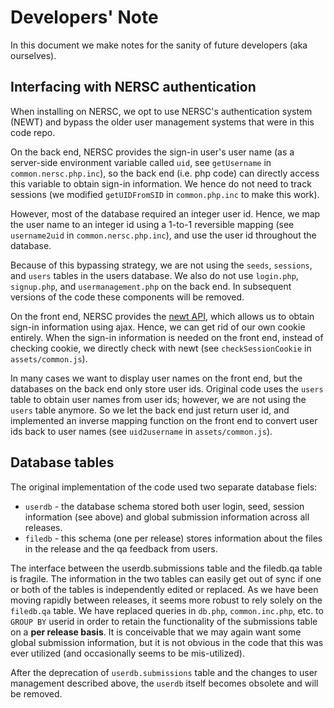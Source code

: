 # Developers' Note

In this document we make notes for the sanity of future developers (aka ourselves). 

## Interfacing with NERSC authentication

When installing on NERSC, we opt to use NERSC's authentication system (NEWT) and bypass 
the older user management systems that were in this code repo. 

On the back end, NERSC provides the sign-in user's user name 
(as a server-side environment variable called `uid`, see `getUsername` in `common.nersc.php.inc`),
so the back end (i.e. php code) can directly access this variable to obtain sign-in information. 
We hence do not need to track sessions (we modified `getUIDFromSID` in `common.php.inc` to make this work). 

However, most of the database required an integer user id. 
Hence, we map the user name to an integer id using a 1-to-1 reversible mapping 
(see `username2uid` in `common.nersc.php.inc`), and use the user id throughout the database. 

Because of this bypassing strategy, we are not using the `seeds`, `sessions`, and `users` tables in the users database. 
We also do not use `login.php`, `signup.php`, and `usermanagement.php` on the back end. 
In subsequent versions of the code these components will be removed.

On the front end, NERSC provides the [newt API](https://newt.nersc.gov/), 
which allows us to obtain sign-in information using ajax. 
Hence, we can get rid of our own cookie entirely. 
When the sign-in information is needed on the front end, 
instead of checking cookie, we directly check with newt
(see `checkSessionCookie` in `assets/common.js`). 

In many cases we want to display user names on the front end, 
but the databases on the back end only store user ids.
Original code uses the `users` table to obtain user names from user ids; 
however, we are not using the `users` table anymore.
So we let the back end just return user id, 
and implemented an inverse mapping function on the front end to convert user ids back
to user names (see `uid2username` in `assets/common.js`). 

## Database tables

The original implementation of the code used two separate database fiels:
* `userdb` - the database schema stored both user login, seed, session information (see above) and global submission information across all releases.
* `filedb` - this schema (one per release) stores information about the files in the release and the qa feedback from users.

The interface between the userdb.submissions table and the filedb.qa table is fragile. The information in the two tables can easily get out of sync if one or both of the tables is independently edited or replaced. As we have been moving rapidly between releases, it seems more robust to rely solely on the `filedb.qa` table. We have replaced queries in `db.php`, `common.inc.php`, etc. to `GROUP BY` userid in order to retain the functionality of the submissions table on a **per release basis**. It is conceivable that we may again want some global submission information, but it is not obvious in the code that this was ever utilized (and occasionally seems to be mis-utilized).

After the deprecation of `userdb.submissions` table and the changes to user management described above, the `userdb` itself becomes obsolete and will be removed.